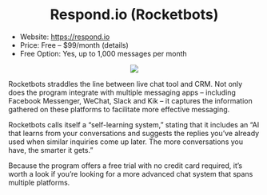 ﻿# <center>Respond.io (Rocketbots)</center>

- Website: https://respond.io
- Price: Free – \$99/month (details)
- Free Option: Yes, up to 1,000 messages per month

<p align="center">
    <img src="https://i0.wp.com/mailshake.com/blog/wp-content/uploads/2019/04/word-image-39.png?resize=768%2C377&ssl=1" />
</p>

Rocketbots straddles the line between live chat tool and CRM. Not only does the program integrate with multiple messaging apps – including Facebook Messenger, WeChat, Slack and Kik – it captures the information gathered on these platforms to facilitate more effective messaging.

Rocketbots calls itself a “self-learning system,” stating that it includes an “AI that learns from your conversations and suggests the replies you’ve already used when similar inquiries come up later. The more conversations you have, the smarter it gets.”

Because the program offers a free trial with no credit card required, it’s worth a look if you’re looking for a more advanced chat system that spans multiple platforms.

